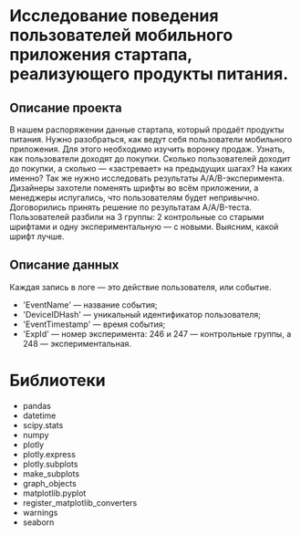 # Исследование поведения пользователей мобильного приложения стартапа, реализующего продукты питания.

## Описание проекта
В нашем распоряжении данные стартапа, который продаёт продукты питания. Нужно разобраться, как ведут себя пользователи мобильного приложения. Для этого необходимо изучить воронку продаж. Узнать, как пользователи доходят до покупки. Сколько пользователей доходит до покупки, а сколько — «застревает» на предыдущих шагах? На каких именно?
Так же нужно исследовать результаты A/A/B-эксперимента. Дизайнеры захотели поменять шрифты во всём приложении, а менеджеры испугались, что пользователям будет непривычно. Договорились принять решение по результатам A/A/B-теста. Пользователей разбили на 3 группы: 2 контрольные со старыми шрифтами и одну экспериментальную — с новыми. Выясним, какой шрифт лучше.

## Описание данных
Каждая запись в логе — это действие пользователя, или событие.
* 'EventName' — название события;
* 'DeviceIDHash' — уникальный идентификатор пользователя;
* 'EventTimestamp' — время события;
* 'ExpId' — номер эксперимента: 246 и 247 — контрольные группы, а 248 — экспериментальная.

# Библиотеки
* pandas 
* datetime 
* scipy.stats 
* numpy 
* plotly 
* plotly.express
* plotly.subplots 
* make_subplots
* graph_objects 
* matplotlib.pyplot
* register_matplotlib_converters
* warnings
* seaborn 

